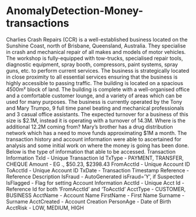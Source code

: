 # AnomalyDetection-Money-transactions
Charlies Crash Repairs (CCR) is a well-established business located on the Sunshine Coast, north of Brisbane, Queensland, Australia. They specialise in crash and mechanical repair of all makes and models of motor vehicles. The workshop is fully-equipped with tow-trucks, specialised repair tools, diagnostic equipment, spray booth, compressors, paint systems, spray guns, etc. to perform current services. The business is strategically located in close proximity to all essential services ensuring that the business is highly accessible to passing traffic. The building is located on a spacious 4500m² block of land. The building is complete with a well-organised office and a comfortable customer lounge, and a variety of areas which can be used for many purposes. The business is currently operated by the Tony and Mary Trumpo, 9 full time panel beating and mechanical professionals and 3 casual office assistants. The expected turnover for a business of this size is $2.1M, instead it is operating with a turnover of 14.3M. Where is the additional 12.2M coming from? Mary’s brother has a drug distribution network which has a need to move funds approximating $1M a month. The transaction history and account information were able to ascertained for analysis and some initial work on where the money is going has been done. Below is the type of information that able to be accessed. Transaction Information TxId - Unique Transaction Id TxType - PAYMENT, TRANSFER, CHEQUE Amount - EG ., $50.23, $2398.43 FromAcctId - Unique Account ID ToAcctId - Unique Account ID TxDate - Transaction Timestamp Reference - Reference Description IsFraud - AutoGenerated isFraud=’Y’, if Suspected IsFlagged - Flag for setting Account Information AcctId - Unique Acct Id - Reference Id for both ‘FromAcctId’ and ‘ToAcctId’ AcctType - CUSTOMER, BUSINESS AcctName - Account Name FirstName - First Name Surname - Surname AcctCreated - Account Creation PersonAge - Date of Birth AcctRisk - LOW, MEDIUM, HIGH
